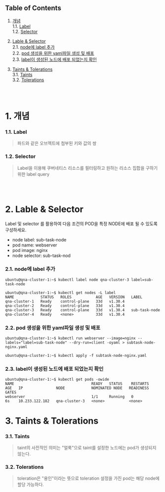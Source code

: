 ## Table of Contents

1. [개념](#1)<br>
  1.1. [Label](#1.1)<br>
  1.2. [Selector](#1.2)<br>

2. [Lable & Selector](#2)<br>
  2.1. [node에 label 추가](#2.1)<br>
  2.2. [pod 생성을 위한 yaml파일 생성 및 배포](#2.2)<br>
  2.3. [label이 생성된 노드에 배포 되었는지 확인](#2.3)<br>

3. [Taints & Tolerations](#3)<br>
  3.1. [Taints](#3.1)<br>
  3.2. [Tolerations](#3.2)<br>

<br>
<br>


# <div id='1'> 1. 개념

### <div id='1.1'> 1.1. Label
> 파드와 같은 오브젝트에 첨부된 키와 값의 쌍

### <div id='1.2'> 1.2. Selector
> Label을 이용해 쿠버네티스 리소스를 필터링하고 원하는 리소스 집합을 구하기 위한 label query

<br>
<br>

# <div id='2'> 2. Lable & Selector
Label 및 selector 를 활용하여 다음 조건의 POD을 특정 NODE에 배포 될 수 있도록 구성하세요.
<br>
- node label: sub-task-node <br>
- pod name: webserver <br>
- pod image: nginx <br>
- node selector: sub-task-nod


### <div id='2.1'> 2.1. node에 label 추가

```
ubuntu@qna-cluster-1:~$ kubectl label node qna-cluster-3 label=sub-task-node

ubuntu@qna-cluster-1:~$ kubectl get nodes -L label
NAME            STATUS   ROLES           AGE   VERSION   LABEL
qna-cluster-1   Ready    control-plane   33d   v1.30.4   
qna-cluster-2   Ready    control-plane   33d   v1.30.4   
qna-cluster-3   Ready    control-plane   33d   v1.30.4   sub-task-node
qna-cluster-4   Ready    <none>          33d   v1.30.4   
```

### <div id='2.2'> 2.2. pod 생성을 위한 yaml파일 생성 및 배포
```
ubuntu@qna-cluster-1:~$ kubectl run webserver --image=nginx --labels="label=sub-task-node" --dry-run=client -oyaml > subtask-node-nginx.yaml

ubuntu@qna-cluster-1:~$ kubectl apply -f subtask-node-nginx.yaml
```

### <div id='2.3'> 2.3. label이 생성된 노드에 배포 되었는지 확인

```
ubuntu@qna-cluster-1:~$ kubectl get pods -owide
NAME                                   READY   STATUS    RESTARTS       AGE   IP               NODE            NOMINATED NODE   READINESS GATES
webserver                              1/1     Running   0              6s    10.233.122.182   qna-cluster-3   <none>           <none>
```



# <div id='3'> 3. Taints & Tolerations

### <div id='3.1'> 3.1. Taints
> taint의 사전적인 의미는 "얼룩"으로 taint를 설정한 노드에는 pod가 생성되지 않는다.
### <div id='3.2'> 3.2. Tolerations
> toleration은 "용인"이라는 뜻으로 toleration 설정을 가진 pod는 해당 node에 할당 가능하다.



